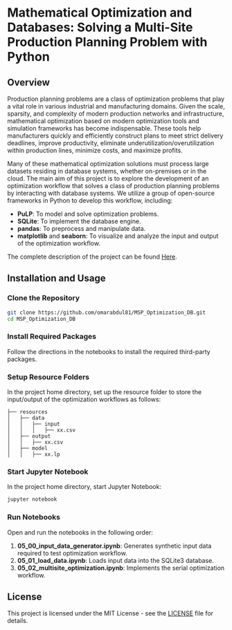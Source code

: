 # Mathematical Optimization and Databases: Solving a Multi-Site Production Planning Problem with Python

## Overview

Production planning problems are a class of optimization problems that play a vital role in various industrial and manufacturing domains. Given the scale, sparsity, and complexity of modern production networks and infrastructure, mathematical optimization based on modern optimization tools and simulation frameworks has become indispensable. These tools help manufacturers quickly and efficiently construct plans to meet strict delivery deadlines, improve productivity, eliminate underutilization/overutilization within production lines, minimize costs, and maximize profits.

Many of these mathematical optimization solutions must process large datasets residing in database systems, whether on-premises or in the cloud. The main aim of this project is to explore the development of an optimization workflow that solves a class of production planning problems by interacting with database systems. We utilize a group of open-source frameworks in Python to develop this workflow, including:

- **PuLP**: To model and solve optimization problems.
- **SQLite**: To implement the database engine.
- **pandas**: To preprocess and manipulate data.
- **matplotlib** and **seaborn**: To visualize and analyze the input and output of the optimization workflow.

The complete description of the project can be found [Here](https://link-url-here.org).

## Installation and Usage

### Clone the Repository

```bash
git clone https://github.com/omarabdul81/MSP_Optimization_DB.git
cd MSP_Optimization_DB
```

### Install Required Packages

Follow the directions in the notebooks to install the required third-party packages.

### Setup Resource Folders

In the project home directory, set up the resource folder to store the input/output of the optimization workflows as follows:

```
├── resources
│   ├── data
│   │   ├── input
│   │   │   ├── xx.csv
│   ├── output
│   │   ├── xx.csv
│   ├── model
│   │   ├── xx.lp
```

### Start Jupyter Notebook

In the project home directory, start Jupyter Notebook:

```bash
jupyter notebook
```

### Run Notebooks

Open and run the notebooks in the following order:

1. **05_00_input_data_generator.ipynb**: Generates synthetic input data required to test optimization workflow.
2. **05_01_load_data.ipynb**: Loads input data into the SQLite3 database.
3. **05_02_multisite_optimization.ipynb**: Implements the serial optimization workflow.

## License

This project is licensed under the MIT License - see the [LICENSE](https://github.com/omarabdul81/MSP_Optimization_DB/blob/main/LICENSE) file for details.